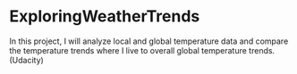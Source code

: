 # ExploringWeatherTrends
In this project, I will analyze local and global temperature data and compare the temperature trends where I live to overall global temperature trends. (Udacity)
